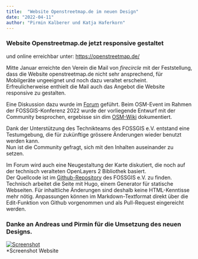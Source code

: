 ```yaml
---
title:  "Website Openstreetmap.de im neuen Design"
date: "2022-04-11"
author: "Pirmin Kalberer und Katja Haferkorn"
---
```



### Website Openstreetmap.de jetzt responsive gestaltet 

und online erreichbar unter: https://openstreetmap.de/

Mitte Januar erreichte den Verein die Mail von _firecircle_ mit der Feststellung, dass die Website openstreetmap.de nicht sehr ansprechend, für Mobilgeräte ungeeignet und noch dazu veraltet erscheint.  
Erfreulicherweise enthielt die Mail auch das Angebot die Website responsive zu gestalten. 

Eine Diskussion dazu wurde im [Forum](https://community.openstreetmap.org/viewtopic.php?id=74686) geführt. Beim OSM-Event im Rahmen der FOSSGIS-Konferenz 2022 wurde der vorliegende Entwurf mit der Community besprochen, ergebisse sin dim [OSM-Wiki](https://wiki.openstreetmap.org/wiki/FOSSGIS_2022/OSM-Samstag#14:20_-_Redesign_openstreetmap.de) dokumentiert. 

Dank der Unterstützung des Technikteams des FOSSGIS e.V. entstand eine Testumgebung, die für zukünftige grössere Änderungen wieder benutzt werden kann.  
Nun ist die Community gefragt, sich mit den Inhalten auseinander zu setzen. 

Im Forum wird auch eine Neugestaltung der Karte diskutiert, die noch auf der technisch veralteten OpenLayers 2 Bibliothek basiert.  
Der Quellcode ist im [Github-Repository](https://github.com/fossgis/openstreetmap.de) des FOSSGIS e.V. zu finden. 
Technisch arbeitet die Seite mit Hugo, einem Generator für statische Webseiten. Für inhaltliche Änderungen sind deshalb keine HTML-Kenntisse mehr nötig. Anpassungen können im Markdown-Textformat direkt über die Edit-Funktion von Github vorgenommen und als Pull-Request eingereicht werden.

### Danke an Andreas und Pirmin für die Umsetzung des neuen Designs. 

[![Screenshot](/news/images/2022-04-11_Screenshot_openstreetmap_de_resonsive.png)](https://openstreetmap.de/)  
*Screenshot Website
